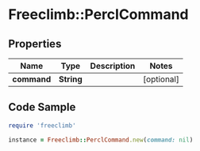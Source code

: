 # Freeclimb::PerclCommand

## Properties

Name | Type | Description | Notes
------------ | ------------- | ------------- | -------------
**command** | **String** |  | [optional] 

## Code Sample

```ruby
require 'freeclimb'

instance = Freeclimb::PerclCommand.new(command: nil)
```


